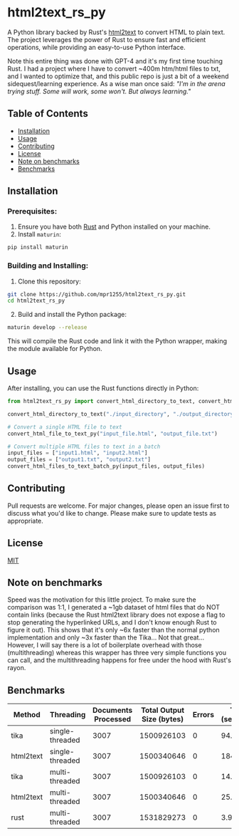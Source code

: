 # html2text_rs_py
A Python library backed by Rust's [html2text](https://docs.rs/html2text) to convert HTML to plain text. The project leverages the power of Rust to ensure fast and efficient operations, while providing an easy-to-use Python interface.

Note this entire thing was done with GPT-4 and it's my first time touching Rust. I had a project where I have to convert ~400m htm/html files to txt, and I wanted to optimize that, and this public repo is just a bit of a weekend sidequest/learning experience. As a wise man once said: *"I'm in the arena trying stuff. Some will work, some won't. But always learning."*

## Table of Contents
- [Installation](#installation)
- [Usage](#usage)
- [Contributing](#contributing)
- [License](#license)
- [Note on benchmarks](#Note-on-benchmarks)
- [Benchmarks](#Benchmarks)

## Installation

### Prerequisites:
1. Ensure you have both [Rust](https://www.rust-lang.org/tools/install) and Python installed on your machine.
2. Install `maturin`:

```bash
pip install maturin
```

### Building and Installing:

1. Clone this repository:

```bash
git clone https://github.com/mpr1255/html2text_rs_py.git
cd html2text_rs_py
```

2. Build and install the Python package:

```bash
maturin develop --release
```

This will compile the Rust code and link it with the Python wrapper, making the module available for Python.

## Usage

After installing, you can use the Rust functions directly in Python:

```python
from html2text_rs_py import convert_html_directory_to_text, convert_html_file_to_text_py, convert_html_files_to_text_batch_py

convert_html_directory_to_text("./input_directory", "./output_directory")

# Convert a single HTML file to text
convert_html_file_to_text_py("input_file.html", "output_file.txt")

# Convert multiple HTML files to text in a batch
input_files = ["input1.html", "input2.html"]
output_files = ["output1.txt", "output2.txt"]
convert_html_files_to_text_batch_py(input_files, output_files)
```

## Contributing

Pull requests are welcome. For major changes, please open an issue first to discuss what you'd like to change. Please make sure to update tests as appropriate.

## License
[MIT](https://choosealicense.com/licenses/mit)

## Note on benchmarks

Speed was the motivation for this little project. To make sure the comparison was 1:1, I generated a ~1gb dataset of html files that do NOT contain links  (because the Rust html2text library does not expose a flag to stop generating the hyperlinked URLs, and I don't know enough Rust to figure it out). This shows that it's only ~6x faster than the normal python implementation and only ~3x faster than the Tika... Not that great... However, I will say there is a lot of boilerplate overhead with those (multithreading) whereas this wrapper has three very simple functions you can call, and the multithreading happens for free under the hood with Rust's rayon.

## Benchmarks

| Method | Threading | Documents Processed | Total Output Size (bytes) | Errors | Time (seconds) |
| --- | --- | --- | --- | --- | --- |
| tika | single-threaded | 3007 | 1500926103 | 0 | 94.76 |
| html2text | single-threaded | 3007 | 1500340646 | 0 | 184.90 |
| tika | multi-threaded | 3007 | 1500926103 | 0 | 14.29 |
| html2text | multi-threaded | 3007 | 1500340646 | 0 | 25.65 |
| rust | multi-threaded | 3007 | 1531829273 | 0 | 3.92 |